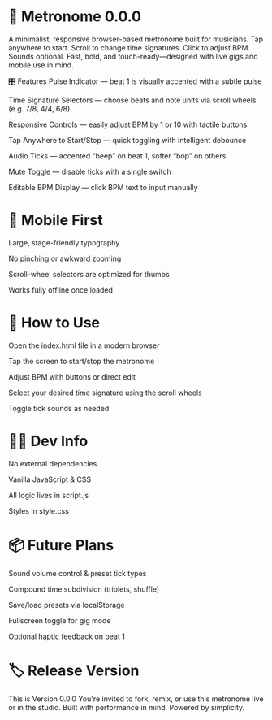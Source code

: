 # 🧭 Metronome 0.0.0
A minimalist, responsive browser-based metronome built for musicians. Tap anywhere to start. Scroll to change time signatures. Click to adjust BPM. Sounds optional. Fast, bold, and touch-ready—designed with live gigs and mobile use in mind.

🎛 Features
Pulse Indicator — beat 1 is visually accented with a subtle pulse

Time Signature Selectors — choose beats and note units via scroll wheels (e.g. 7/8, 4/4, 6/8)

Responsive Controls — easily adjust BPM by 1 or 10 with tactile buttons

Tap Anywhere to Start/Stop — quick toggling with intelligent debounce

Audio Ticks — accented “beep” on beat 1, softer “bop” on others

Mute Toggle — disable ticks with a single switch

Editable BPM Display — click BPM text to input manually

# 📱 Mobile First
Large, stage-friendly typography

No pinching or awkward zooming

Scroll-wheel selectors are optimized for thumbs

Works fully offline once loaded

# 🚀 How to Use
Open the index.html file in a modern browser

Tap the screen to start/stop the metronome

Adjust BPM with buttons or direct edit

Select your desired time signature using the scroll wheels

Toggle tick sounds as needed

# 🧑‍💻 Dev Info
No external dependencies

Vanilla JavaScript & CSS

All logic lives in script.js

Styles in style.css

# 📦 Future Plans
Sound volume control & preset tick types

Compound time subdivision (triplets, shuffle)

Save/load presets via localStorage

Fullscreen toggle for gig mode

Optional haptic feedback on beat 1

# 🏷 Release Version
This is Version 0.0.0 You're invited to fork, remix, or use this metronome live or in the studio. Built with performance in mind. Powered by simplicity.

